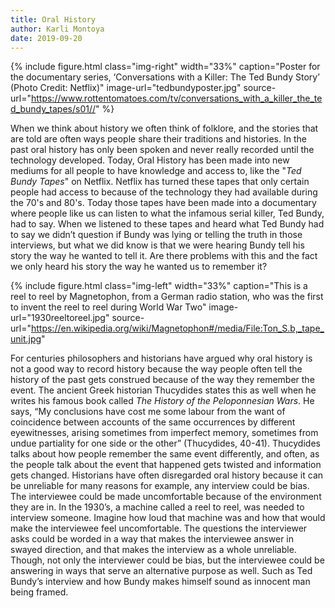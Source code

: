 ```yaml
---
title: Oral History
author: Karli Montoya
date: 2019-09-20
---
```

{% include figure.html
  class="img-right"
  width="33%"
  caption="Poster for the documentary series, ‘Conversations with a Killer: The Ted Bundy Story’ (Photo Credit: Netflix)"
  image-url="tedbundyposter.jpg"
  source-url="https://www.rottentomatoes.com/tv/conversations_with_a_killer_the_ted_bundy_tapes/s01//"
%}

When we think about history we often think of folklore, and the stories that are told are often ways people share their traditions and histories. In the past oral history has only been spoken and never really recorded until the technology developed. Today, Oral History has been made into new mediums for all people to have knowledge and access to, like the "*Ted Bundy Tapes*" on Netflix. Netflix has turned these tapes that only certain people had access to because of the technology they had available during the 70's and 80's. Today those tapes have been made into a documentary where people like us can listen to what the infamous serial killer, Ted Bundy, had to say. When we listened to these tapes and heard what Ted Bundy had to say we didn’t question if Bundy was lying or telling the truth in those interviews, but what we did know is that we were hearing Bundy tell his story the way he wanted to tell it. Are there problems with this and the fact we only heard his story the way he wanted us to remember it?

{% include figure.html
  class="img-left"
  width="33%"
  caption="This is a reel to reel by Magnetophon, from a German radio station, who was the first to invent the reel to reel during World War Two"
  image-url="1930reeltoreel.jpg"
  source-url="https://en.wikipedia.org/wiki/Magnetophon#/media/File:Ton_S.b,_tape_unit.jpg"

For centuries philosophers and historians have argued why oral history is not a good way to record history because the way people often tell the history of the past gets construed because of the way they remember the event. The ancient Greek historian Thucydides states this as well when he writes his famous book called *The History of the Peloponnesian Wars*. He says, “My conclusions have cost me some labour from the want of coincidence between accounts of the same occurrences by different eyewitnesses, arising sometimes from imperfect memory, sometimes from undue partiality for one side or the other” (Thucydides, 40-41). Thucydides talks about how people remember the same event differently, and often, as the people talk about the event that happened gets twisted and information gets changed. Historians have often disregarded oral history because it can be unreliable for many reasons for example, any interview could be bias. The interviewee could be made uncomfortable because of the environment they are in. In the 1930’s, a machine called a reel to reel, was needed to interview someone. Imagine how loud that machine was and how that would make the interviewee feel uncomfortable. The questions the interviewer asks could be worded in a way that makes the interviewee answer in swayed direction, and that makes the interview as a whole unreliable. Though, not only the interviewer could be bias, but the interviewee could be answering in ways that serve an alternative purpose as well. Such as Ted Bundy’s interview and how Bundy makes himself sound as innocent man being framed. 

